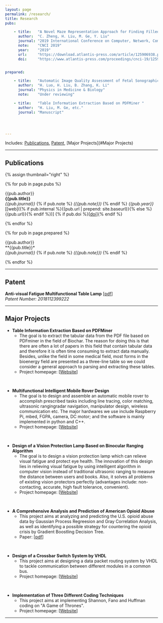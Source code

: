 ```yaml
---
layout: page
permalink: /research/
title: Research
pubs:

    - title:   "A Novel Maze Representation Approach for Finding Filled Path of A Mobile Robot"
      author:  "C. Zheng, H. Liu, M. Ge, Y. Liu"
      journal: "2019 International Conference on Computer, Network, Communication and Information Systems"
      note:    "CNCI 2019"
      year:    "2019"
      url:     "https://download.atlantis-press.com/article/125906938.pdf"
      doi:     "https://www.atlantis-press.com/proceedings/cnci-19/125906938"


prepared:

    - title:   "Automatic Image Quality Assessment of Fetal Sonographic Image by Convolutional Networks "
      author:  "H. Luo, H. Liu, B. Zhang, K. Li"
      journal: "Physics in Medicine & Biology"
      note:    "Under reviewing"

    - title:   "Table Information Extraction Based on PDFMiner "
      author:  "H. Liu, M. Ge, etc."
      journal: "Manuscript"




---
```


Includes: [Publications](#Publications), [Patent](#Patent), [Major Projects](#Major Projects)

---

## Publications

{% assign thumbnail="right" %}

{% for pub in page.pubs %}
<!-- {% if pub.image %}
{% include image.html url=pub.image caption="" height="80px" align=thumbnail %}
{% endif %} -->
{{pub.author}}<br />
**{{pub.title}}**<br />
*{{pub.journal}}*
{% if pub.note %} *({{pub.note}})*
{% endif %} *{{pub.year}}*  [[web]({% if pub.internal %}{{pub.url | prepend: site.baseurl}}{% else %}{{pub.url}}{% endif %})] {% if pub.doi %}[[doi]({{pub.doi}})]{% endif %}

{% endfor %}

{% for pub in page.prepared %}
<!-- {% if pub.image %}
{% include image.html url=pub.image caption="" height="80px" align=thumbnail %}
{% endif %} -->
{{pub.author}}<br />
**{{pub.title}}*<br />
*{{pub.journal}}*
{% if pub.note %} *({{pub.note}})*
{% endif %} 

{% endfor %}



-----

## Patent

**Anti-visual Fatigue Multifunctional Table Lamp** [[pdf](https://github.com/MasterEndless/Personal-Files/blob/master/Anti-visual%20fatigue%20multifunctional%20table%20lamp.pdf?raw=true)]<br />
*Patent Number: 2018112399222*<br />

------

## Major Projects
- **Table Information Extraction Based on PDFMiner**<br />
	- The goal is to extract the tabular data from the PDF file based on PDFminer in the field of Biochar. The reason for doing this is that there are often a lot of papers in this field that contain tabular data and therefore it is often time consuming to extract data manually. Besides, unlike the field in some medical field, most forms in the bioenergy field are presented as a three-line table so we could consider a general approach to parsing and extracting these tables. <br />
	- Project homepage: [[Website](https://github.com/text-mining-project/Table-information-extraction)]

<br />
	
- **Multifunctional Intelligent Mobile Rover Design**<br />
	- The goal is to design and assemble an automatic mobile rover to accomplish prescribed tasks including line tracing, color matching, ultrasonic rangingradar navigation, manipulator design, wireless communication etc. The major hardwares we use include Raspberry Pi, mbed, FGPA, camera, DC motor; and the software is mainly implemented in python and C++. <br />
	- Project homepage: [[Website](https://github.com/MasterEndless/Mobile-Rover-Design)]

<br />
	
- **Design of a Vision Protection Lamp Based on Binocular Ranging Algorithm**<br />
	- The goal is to design a vision protection lamp which can relieve visual fatigue and protect eye health. The innovation of this design lies in relieving visual fatigue by using intelligent algorithm in computer vision instead of traditional ultrasonic ranging to measure the distance between users and books. Also, it solves all problems of existing vision protectors perfectly (advantages include: non-contacting, accurate, high fault tolerance, convenient).   <br />
	- Project homepage: [[Website](https://github.com/MasterEndless/Vision-Protector-Design-Based-on-Binocular-Parallex-Ranging-Algorithm-)]

<br />
	
- **A Comprehensive Analysis and Prediction of American Opioid Abuse**<br />
	- This project aims at analyzing and predicting the U.S. opioid abuse data by Gaussian Process Regreesion and Gray Correlation Analysis,  as well as identifying a possible strategy for countering the opioid crisis by Gradient Boostling Decision Tree.   <br />
	- Paper: [[pdf](https://github.com/MasterEndless/Personal-Files/blob/master/MCM2019.pdf?raw=true)]	
	
<br />
	
- **Design of a Crossbar Switch System by VHDL**<br />
	- This project aims at designing a data packet routing system by VHDL to tackle communication between different modules in a common bus.   <br />
	- Project homepage: [[Website](https://github.com/MasterEndless/Crossbar-Switch-System-Deisgn)]

<br />
	
- **Implementation of Three Different Coding Techniques**<br />
	- This project aims at implementing Shannon, Fano and Huffman coding on "A Game of Thrones".   <br />
	- Project homepage: [[Website](https://github.com/MasterEndless/Information-Theory-coding-research)]	
	
------

